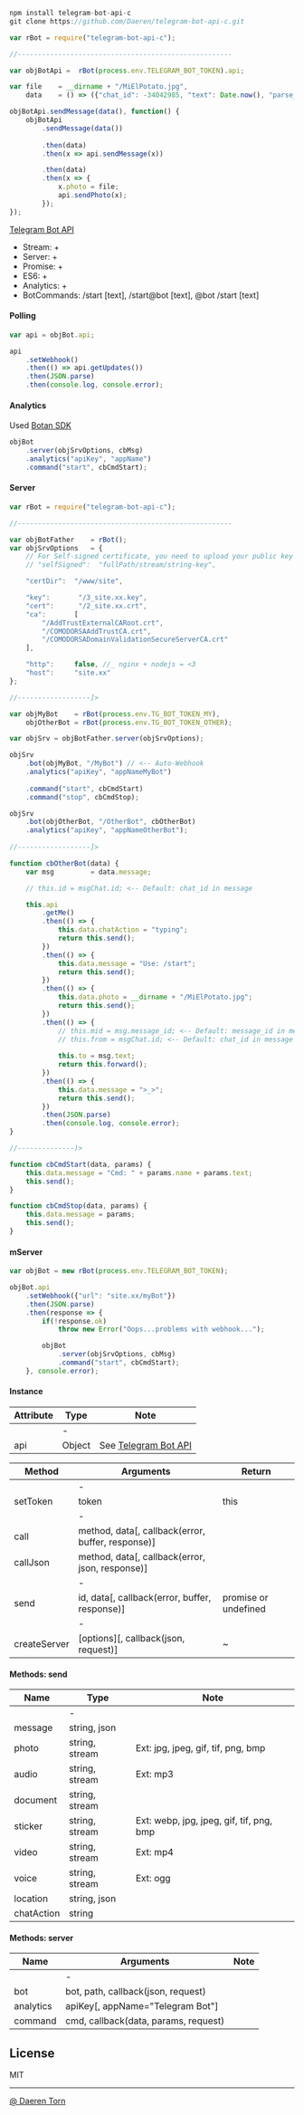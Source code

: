 ```js
npm install telegram-bot-api-c
git clone https://github.com/Daeren/telegram-bot-api-c.git
```


```js
var rBot = require("telegram-bot-api-c");

//-----------------------------------------------------

var objBotApi =  rBot(process.env.TELEGRAM_BOT_TOKEN).api;

var file    = __dirname + "/MiElPotato.jpg",
    data    = () => ({"chat_id": -34042985, "text": Date.now(), "parse_mode": "markdown"});

objBotApi.sendMessage(data(), function() {
    objBotApi
        .sendMessage(data())
        
        .then(data)
        .then(x => api.sendMessage(x))

        .then(data)
        .then(x => {
            x.photo = file;
            api.sendPhoto(x);
        });
});
```

[Telegram Bot API][2]

* Stream: +
* Server: +
* Promise: +
* ES6: +
* Analytics: +
* BotCommands: /start [text], /start@bot [text], @bot /start [text]


#### Polling 

```js
var api = objBot.api;

api
    .setWebhook()
    .then(() => api.getUpdates())
    .then(JSON.parse)
    .then(console.log, console.error);
```


#### Analytics 

Used [Botan SDK][3]

```js
objBot
    .server(objSrvOptions, cbMsg)
    .analytics("apiKey", "appName")
    .command("start", cbCmdStart);
```


#### Server

```js
var rBot = require("telegram-bot-api-c");

//-----------------------------------------------------

var objBotFather    = rBot();
var objSrvOptions   = {
    // For Self-signed certificate, you need to upload your public key certificate
    // "selfSigned":  "fullPath/stream/string-key",

    "certDir":  "/www/site",

    "key":       "/3_site.xx.key",
    "cert":      "/2_site.xx.crt",
    "ca":       [
        "/AddTrustExternalCARoot.crt",
        "/COMODORSAAddTrustCA.crt",
        "/COMODORSADomainValidationSecureServerCA.crt"
    ],

    "http":     false, //_ nginx + nodejs = <3
    "host":     "site.xx"
};

//------------------]>

var objMyBot    = rBot(process.env.TG_BOT_TOKEN_MY),
    objOtherBot = rBot(process.env.TG_BOT_TOKEN_OTHER);

var objSrv = objBotFather.server(objSrvOptions);

objSrv
    .bot(objMyBot, "/MyBot") // <-- Auto-Webhook
    .analytics("apiKey", "appNameMyBot")
    
    .command("start", cbCmdStart)
    .command("stop", cbCmdStop);

objSrv
    .bot(objOtherBot, "/OtherBot", cbOtherBot)
    .analytics("apiKey", "appNameOtherBot");
    
//------------------]>

function cbOtherBot(data) {
    var msg         = data.message;

    // this.id = msgChat.id; <-- Default: chat_id in message

    this.api
        .getMe()
        .then(() => {
            this.data.chatAction = "typing";
            return this.send();
        })
        .then(() => {
            this.data.message = "Use: /start";
            return this.send();
        })
        .then(() => {
            this.data.photo = __dirname + "/MiElPotato.jpg";
            return this.send();
        })
        .then(() => {
            // this.mid = msg.message_id; <-- Default: message_id in message
            // this.from = msgChat.id; <-- Default: chat_id in message
            
            this.to = msg.text;
            return this.forward();
        })
        .then(() => {
            this.data.message = ">_>";
            return this.send();
        })
        .then(JSON.parse)
        .then(console.log, console.error);
}

//--------------)>

function cbCmdStart(data, params) {
    this.data.message = "Cmd: " + params.name + params.text;
    this.send();
}

function cbCmdStop(data, params) {
    this.data.message = params;
    this.send();
}
```


#### mServer

```js
var objBot = new rBot(process.env.TELEGRAM_BOT_TOKEN);

objBot.api
    .setWebhook({"url": "site.xx/myBot"})
    .then(JSON.parse)
    .then(response => {
        if(!response.ok)
            throw new Error("Oops...problems with webhook...");

        objBot
            .server(objSrvOptions, cbMsg)
            .command("start", cbCmdStart);
    }, console.error);
```


#### Instance 

| Attribute         | Type           | Note                              |
|-------------------|----------------|-----------------------------------|
|                   | -              |                                   |
| api               | Object         | See [Telegram Bot API][2]         |


| Method            | Arguments                                                             | Return                            |
|-------------------|-----------------------------------------------------------------------|-----------------------------------|
|                   | -                                                                     |                                   |
| setToken          | token                                                                 | this                              |
|                   | -                                                                     |                                   |
| call              | method, data[, callback(error, buffer, response)]                     |                                   |
| callJson          | method, data[, callback(error, json, response)]                       |                                   |
|                   | -                                                                     |                                   |
| send              | id, data[, callback(error, buffer, response)]                         | promise or undefined              |
|                   | -                                                                     |                                   |
| createServer      | [options][, callback(json, request)]                                  | ~                                 |


#### Methods: send

| Name          | Type                                  | Note                                      |
|---------------|---------------------------------------|-------------------------------------------|
|               | -                                     |                                           |
| message       | string, json                          |                                           |
| photo         | string, stream                        | Ext: jpg, jpeg, gif, tif, png, bmp        |
| audio         | string, stream                        | Ext: mp3                                  |
| document      | string, stream                        |                                           |
| sticker       | string, stream                        | Ext: webp, jpg, jpeg, gif, tif, png, bmp  |
| video         | string, stream                        | Ext: mp4                                  |
| voice         | string, stream                        | Ext: ogg                                  |
| location      | string, json                          |                                           |
| chatAction    | string                                |                                           |

#### Methods: server

| Name          | Arguments                             | Note                                      |
|---------------|---------------------------------------|-------------------------------------------|
|               | -                                     |                                           |
| bot           | bot, path, callback(json, request)    |                                           |
| analytics     | apiKey[, appName="Telegram Bot"]      |                                           |
| command       | cmd, callback(data, params, request)  |                                           |


## License

MIT

----------------------------------
[@ Daeren Torn][1]


[1]: http://666.io
[2]: https://core.telegram.org/bots/api
[3]: https://github.com/botanio/sdk#js